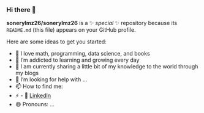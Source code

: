 ### Hi there 👋


**sonerylmz26/sonerylmz26** is a ✨ _special_ ✨ repository because its `README.md` (this file) appears on your GitHub profile.

Here are some ideas to get you started:

- 🔭 I love math, programming, data science, and books
- 🌱 I’m addicted to learning and growing every day
- 👯 I am currently sharing a little bit of my knowledge to the world through my blogs
- 🤔 I’m looking for help with ...
- 📫 How to find me: 
- ⚡  - :office: [LinkedIn](https://www.linkedin.com/in/nathancolton/)
- 😄 Pronouns: ...


